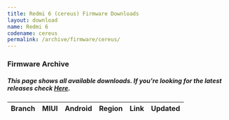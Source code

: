 ```yaml
---
title: Redmi 6 (cereus) Firmware Downloads
layout: download
name: Redmi 6
codename: cereus
permalink: /archive/firmware/cereus/
---
```


### Firmware Archive
##### This page shows all available downloads. If you're looking for the latest releases check [Here](/firmware/cereus/).

<div class="table-responsive-md" id="table-wrapper">
<table id="firmware" class="display dt-responsive nowrap compact table table-striped table-hover table-sm">
    <thead class="thead-dark">
        <tr>
            <th>Branch</th>
            <th>MIUI</th>
            <th>Android</th>
            <th>Region</th>
            <th>Link</th>
            <th>Updated</th>
        </tr>
    </thead>
    <script>loadFirmwareDownloads('cereus', 'full')</script>
</table>
</div>
